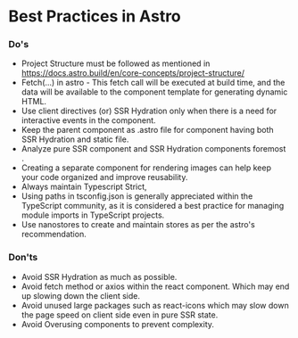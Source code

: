 # Best Practices in Astro

### Do's
- Project Structure must be followed as mentioned in https://docs.astro.build/en/core-concepts/project-structure/
- Fetch(...) in astro - This fetch call will be executed at build time, and the data will be available to the component template for generating dynamic HTML.
- Use client directives (or) SSR Hydration only when there is a need for interactive events in the component.
- Keep the parent component as .astro file for component having both SSR Hydration and static file.
- Analyze pure SSR component and SSR Hydration components foremost .
- Creating a separate component for rendering images can help keep your code organized and improve reusability.
- Always maintain Typescript Strict,
- Using paths in tsconfig.json is generally appreciated within the TypeScript community, as it is considered a best practice for managing module imports in TypeScript projects.
-  Use nanostores to create and maintain stores as per the astro's recommendation.

### Don'ts
- Avoid SSR Hydration as much as possible.
- Avoid fetch method or axios within the react component. Which may end up slowing down the client side.
- Avoid unused large packages such as react-icons which may slow down the page speed on client side even in pure SSR state.
- Avoid Overusing components to prevent complexity.






